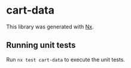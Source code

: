 # cart-data

This library was generated with [Nx](https://nx.dev).

## Running unit tests

Run `nx test cart-data` to execute the unit tests.
